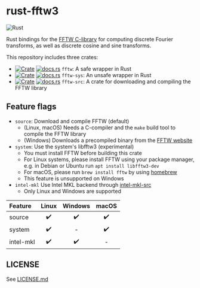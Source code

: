 rust-fftw3
===========
![Rust](https://github.com/rust-math/fftw/workflows/Rust/badge.svg)

Rust bindings for the [FFTW C-library](http://www.fftw.org/) for computing discrete Fourier transforms, as well as discrete cosine and sine transforms.

This repository includes three crates:

- [![Crate](http://meritbadge.herokuapp.com/fftw)](https://crates.io/crates/fftw)
  [![docs.rs](https://docs.rs/fftw/badge.svg)](https://docs.rs/fftw)
  `fftw`: A safe wrapper in Rust
- [![Crate](http://meritbadge.herokuapp.com/fftw-sys)](https://crates.io/crates/fftw-sys)
  [![docs.rs](https://docs.rs/fftw-sys/badge.svg)](https://docs.rs/fftw-sys)
  `fftw-sys`: An unsafe wrapper in Rust
- [![Crate](http://meritbadge.herokuapp.com/fftw-src)](https://crates.io/crates/fftw-src)
  [![docs.rs](https://docs.rs/fftw-src/badge.svg)](https://docs.rs/fftw-src)
  `fftw-src`: A crate for downloading and compiling the FFTW library


Feature flags
--------------

- `source`: Download and compile FFTW (default)
    - (Linux, macOS) Needs a C-compiler and the `make` build tool to compile the FFTW library
    - (Windows) Downloads a precompiled binary from the [FFTW website](http://www.fftw.org/install/windows.html)
- `system`: Use the system's libfftw3 (experimental)
    - You must install FFTW before building this crate
    - For Linux systems, please install FFTW using your package manager, e.g. in Debian or Ubuntu run `apt install libfftw3-dev`
    - For macOS, please run `brew install fftw` by using [homebrew](https://github.com/Homebrew/brew)
    - This feature is unsupported on Windows
- `intel-mkl` Use Intel MKL backend through [intel-mkl-src](https://github.com/termoshtt/rust-intel-mkl)
    - Only Linux and Windows are supported

|Feature  | Linux | Windows | macOS |
|:--------|:-----:|:-------:|:-----:|
|source   |✔️      |✔️        |✔️      |
|system   |✔️      |-        |✔️      |
|intel-mkl|✔️      |✔️        |-      |

LICENSE
--------
See [LICENSE.md](./LICENSE.md)
